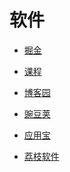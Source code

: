 # 软件


<div id = "首"></div>
<script src = "../js/首.js"></script>


* [掘金](https://juejin.cn/)
* [课程](https://juejin.cn/course)


* [博客园](https://www.cnblogs.com/)


* [豌豆荚](https://m.wandoujia.com/)
* [应用宝](https://sj.qq.com/)
* [荔枝软件](https://www.lizhi.io/)
